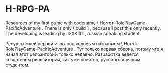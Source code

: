 # H-RPG-PA

Resources of my first game with codename \ Horror-RolePlayGame-PacificAdventure \. There is only \ build 1 \, because I post this only recently. The developing is leading by IISXKIILL, russian speaking student. 

Ресурсы моей первой игры под кодовым названием \ Horror-RolePlayGame-PacificAdventure \. Тут только первая сборка, потому что я начал этот репозиторий только недавно. Разработка ведется создателем репозитория, как уже понятно, русскоговорящим студентом. 

